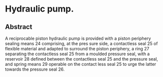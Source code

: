 # Hydraulic pump.

## Abstract
A reciprocable piston hydraulic pump is provided with a piston periphery sealing means 24 comprising, at the pres sure side, a contactless seal 25 of flexible material and adapted to surround the piston periphery, a ring 27 separating the contactless seal 25 from a moulded pressure seal, with a reservoir 28 defined between the contactless seal 25 and the pressure seal, and spring means 29 operable on the contact less seal 25 to urge the latter towards the pressure seal 26.